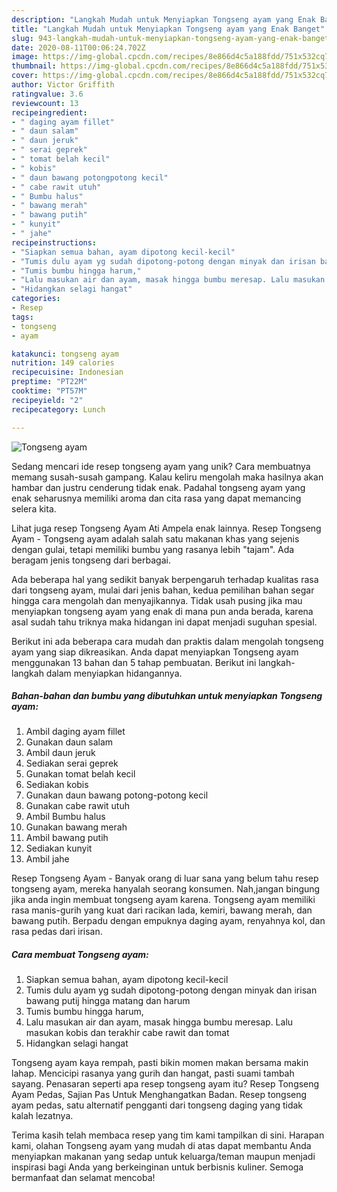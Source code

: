 ```yaml
---
description: "Langkah Mudah untuk Menyiapkan Tongseng ayam yang Enak Banget"
title: "Langkah Mudah untuk Menyiapkan Tongseng ayam yang Enak Banget"
slug: 943-langkah-mudah-untuk-menyiapkan-tongseng-ayam-yang-enak-banget
date: 2020-08-11T00:06:24.702Z
image: https://img-global.cpcdn.com/recipes/8e866d4c5a188fdd/751x532cq70/tongseng-ayam-foto-resep-utama.jpg
thumbnail: https://img-global.cpcdn.com/recipes/8e866d4c5a188fdd/751x532cq70/tongseng-ayam-foto-resep-utama.jpg
cover: https://img-global.cpcdn.com/recipes/8e866d4c5a188fdd/751x532cq70/tongseng-ayam-foto-resep-utama.jpg
author: Victor Griffith
ratingvalue: 3.6
reviewcount: 13
recipeingredient:
- " daging ayam fillet"
- " daun salam"
- " daun jeruk"
- " serai geprek"
- " tomat belah kecil"
- " kobis"
- " daun bawang potongpotong kecil"
- " cabe rawit utuh"
- " Bumbu halus"
- " bawang merah"
- " bawang putih"
- " kunyit"
- " jahe"
recipeinstructions:
- "Siapkan semua bahan, ayam dipotong kecil-kecil"
- "Tumis dulu ayam yg sudah dipotong-potong dengan minyak dan irisan bawang putij hingga matang dan harum"
- "Tumis bumbu hingga harum,"
- "Lalu masukan air dan ayam, masak hingga bumbu meresap. Lalu masukan kobis dan terakhir cabe rawit dan tomat"
- "Hidangkan selagi hangat"
categories:
- Resep
tags:
- tongseng
- ayam

katakunci: tongseng ayam 
nutrition: 149 calories
recipecuisine: Indonesian
preptime: "PT22M"
cooktime: "PT57M"
recipeyield: "2"
recipecategory: Lunch

---
```



![Tongseng ayam](https://img-global.cpcdn.com/recipes/8e866d4c5a188fdd/751x532cq70/tongseng-ayam-foto-resep-utama.jpg)

Sedang mencari ide resep tongseng ayam yang unik? Cara membuatnya memang susah-susah gampang. Kalau keliru mengolah maka hasilnya akan hambar dan justru cenderung tidak enak. Padahal tongseng ayam yang enak seharusnya memiliki aroma dan cita rasa yang dapat memancing selera kita.

Lihat juga resep Tongseng Ayam Ati Ampela enak lainnya. Resep Tongseng Ayam - Tongseng ayam adalah salah satu makanan khas yang sejenis dengan gulai, tetapi memiliki bumbu yang rasanya lebih &#34;tajam&#34;. Ada beragam jenis tongseng dari berbagai.

Ada beberapa hal yang sedikit banyak berpengaruh terhadap kualitas rasa dari tongseng ayam, mulai dari jenis bahan, kedua pemilihan bahan segar hingga cara mengolah dan menyajikannya. Tidak usah pusing jika mau menyiapkan tongseng ayam yang enak di mana pun anda berada, karena asal sudah tahu triknya maka hidangan ini dapat menjadi suguhan spesial.


Berikut ini ada beberapa cara mudah dan praktis dalam mengolah tongseng ayam yang siap dikreasikan. Anda dapat menyiapkan Tongseng ayam menggunakan 13 bahan dan 5 tahap pembuatan. Berikut ini langkah-langkah dalam menyiapkan hidangannya.

<!--inarticleads1-->

##### Bahan-bahan dan bumbu yang dibutuhkan untuk menyiapkan Tongseng ayam:

1. Ambil  daging ayam fillet
1. Gunakan  daun salam
1. Ambil  daun jeruk
1. Sediakan  serai geprek
1. Gunakan  tomat belah kecil
1. Sediakan  kobis
1. Gunakan  daun bawang potong-potong kecil
1. Gunakan  cabe rawit utuh
1. Ambil  Bumbu halus
1. Gunakan  bawang merah
1. Ambil  bawang putih
1. Sediakan  kunyit
1. Ambil  jahe


Resep Tongseng Ayam - Banyak orang di luar sana yang belum tahu resep tongseng ayam, mereka hanyalah seorang konsumen. Nah,jangan bingung jika anda ingin membuat tongseng ayam karena. Tongseng ayam memiliki rasa manis-gurih yang kuat dari racikan lada, kemiri, bawang merah, dan bawang putih. Berpadu dengan empuknya daging ayam, renyahnya kol, dan rasa pedas dari irisan. 

<!--inarticleads2-->

##### Cara membuat Tongseng ayam:

1. Siapkan semua bahan, ayam dipotong kecil-kecil
1. Tumis dulu ayam yg sudah dipotong-potong dengan minyak dan irisan bawang putij hingga matang dan harum
1. Tumis bumbu hingga harum,
1. Lalu masukan air dan ayam, masak hingga bumbu meresap. Lalu masukan kobis dan terakhir cabe rawit dan tomat
1. Hidangkan selagi hangat


Tongseng ayam kaya rempah, pasti bikin momen makan bersama makin lahap. Mencicipi rasanya yang gurih dan hangat, pasti suami tambah sayang. Penasaran seperti apa resep tongseng ayam itu? Resep Tongseng Ayam Pedas, Sajian Pas Untuk Menghangatkan Badan. Resep tongseng ayam pedas, satu alternatif pengganti dari tongseng daging yang tidak kalah lezatnya. 

Terima kasih telah membaca resep yang tim kami tampilkan di sini. Harapan kami, olahan Tongseng ayam yang mudah di atas dapat membantu Anda menyiapkan makanan yang sedap untuk keluarga/teman maupun menjadi inspirasi bagi Anda yang berkeinginan untuk berbisnis kuliner. Semoga bermanfaat dan selamat mencoba!

